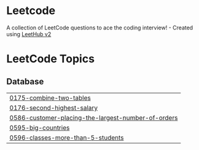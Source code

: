 # Leetcode
A collection of LeetCode questions to ace the coding interview! - Created using [LeetHub v2](https://github.com/arunbhardwaj/LeetHub-2.0)

<!---LeetCode Topics Start-->
# LeetCode Topics
## Database
|  |
| ------- |
| [0175-combine-two-tables](https://github.com/Nadia20610/Leetcode/tree/master/0175-combine-two-tables) |
| [0176-second-highest-salary](https://github.com/Nadia20610/Leetcode/tree/master/0176-second-highest-salary) |
| [0586-customer-placing-the-largest-number-of-orders](https://github.com/Nadia20610/Leetcode/tree/master/0586-customer-placing-the-largest-number-of-orders) |
| [0595-big-countries](https://github.com/Nadia20610/Leetcode/tree/master/0595-big-countries) |
| [0596-classes-more-than-5-students](https://github.com/Nadia20610/Leetcode/tree/master/0596-classes-more-than-5-students) |
<!---LeetCode Topics End-->